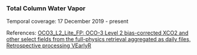 ### Total Column Water Vapor
Temporal coverage: 17 December 2019 - present

References: [OCO3\_L2\_Lite\_FP: OCO-3 Level 2 bias-corrected XCO2 and other select fields from the full-physics retrieval aggregated as daily files, Retrospective processing VEarlyR](https://disc.gsfc.nasa.gov/datasets/OCO3_L2_Lite_FP_EarlyR/summary)